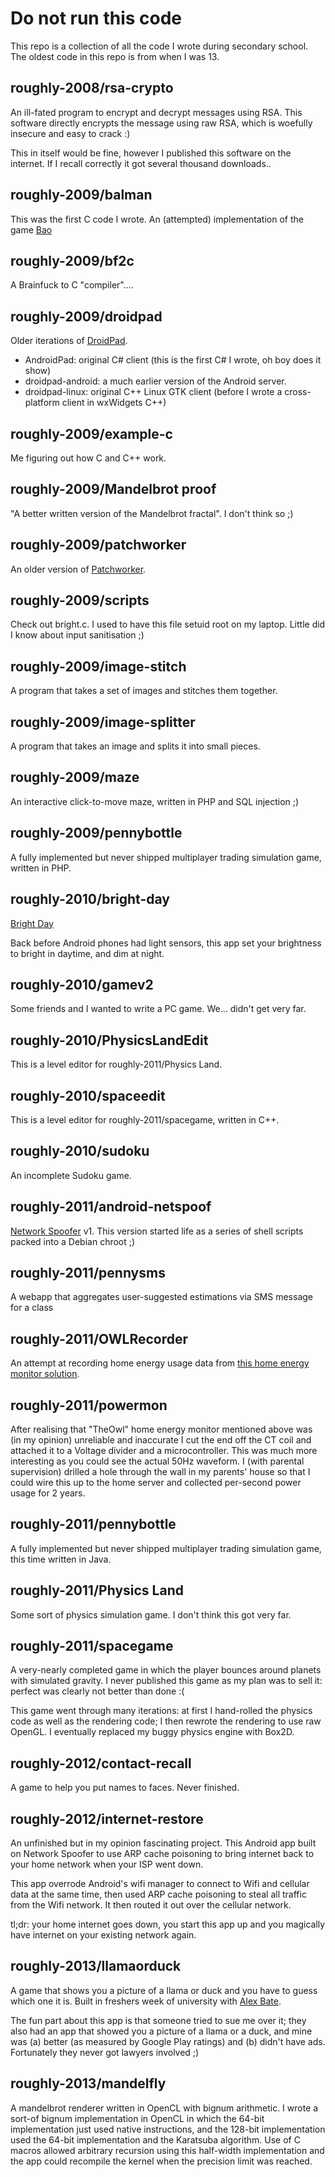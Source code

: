 # Do not run this code

This repo is a collection of all the code I wrote during secondary school. The
oldest code in this repo is from when I was 13.

## roughly-2008/rsa-crypto

An ill-fated program to encrypt and decrypt messages using RSA. This software
directly encrypts the message using raw RSA, which is woefully insecure and
easy to crack :)

This in itself would be fine, however I published this software on the
internet. If I recall correctly it got several thousand downloads..

## roughly-2009/balman

This was the first C code I wrote. An (attempted) implementation of the game
[Bao](https://en.wikipedia.org/wiki/Bao_(game))

## roughly-2009/bf2c

A Brainfuck to C "compiler"....

## roughly-2009/droidpad

Older iterations of [DroidPad](https://www.digitalsquid.co.uk/droidpad/).

* AndroidPad: original C# client (this is the first C# I wrote, oh boy does it show)
* droidpad-android: a much earlier version of the Android server.
* droidpad-linux: original C++ Linux GTK client (before I wrote a cross-platform client in wxWidgets C++)

## roughly-2009/example-c

Me figuring out how C and C++ work.

## roughly-2009/Mandelbrot proof

"A better written version of the Mandelbrot fractal". I don't think so ;)

## roughly-2009/patchworker

An older version of [Patchworker](https://www.digitalsquid.co.uk/patchworker/).

## roughly-2009/scripts

Check out bright.c. I used to have this file setuid root on my laptop. Little
did I know about input sanitisation ;)

## roughly-2009/image-stitch

A program that takes a set of images and stitches them together.

## roughly-2009/image-splitter

A program that takes an image and splits it into small pieces.

## roughly-2009/maze

An interactive click-to-move maze, written in PHP and SQL injection ;)

## roughly-2009/pennybottle

A fully implemented but never shipped multiplayer trading simulation game,
written in PHP.

## roughly-2010/bright-day

[Bright Day](https://www.digitalsquid.co.uk/brightday/)

Back before Android phones had light sensors, this app set your brightness to
bright in daytime, and dim at night.

## roughly-2010/gamev2

Some friends and I wanted to write a PC game. We... didn't get very far.

## roughly-2010/PhysicsLandEdit

This is a level editor for roughly-2011/Physics Land.

## roughly-2010/spaceedit

This is a level editor for roughly-2011/spacegame, written in C++.

## roughly-2010/sudoku

An incomplete Sudoku game.

## roughly-2011/android-netspoof

[Network Spoofer](https://www.digitalsquid.co.uk/brightday/) v1. This version
started life as a series of shell scripts packed into a Debian chroot ;)

## roughly-2011/pennysms

A webapp that aggregates user-suggested estimations via SMS message for a class

## roughly-2011/OWLRecorder

An attempt at recording home energy usage data from
[this home energy monitor solution](https://www.theowl.com/).

## roughly-2011/powermon

After realising that "TheOwl" home energy monitor mentioned above was (in my
opinion) unreliable and inaccurate I cut the end off the CT coil and attached
it to a Voltage divider and a microcontroller. This was much more interesting
as you could see the actual 50Hz waveform. I (with parental supervision)
drilled a hole through the wall in my parents' house so that I could wire this
up to the home server and collected per-second power usage for 2 years.

## roughly-2011/pennybottle

A fully implemented but never shipped multiplayer trading simulation game, this
time written in Java.

## roughly-2011/Physics Land

Some sort of physics simulation game. I don't think this got very far.

## roughly-2011/spacegame

A very-nearly completed game in which the player bounces around planets with
simulated gravity. I never published this game as my plan was to sell it:
perfect was clearly not better than done :(

This game went through many iterations: at first I hand-rolled the physics code
as well as the rendering code; I then rewrote the rendering to use raw OpenGL.
I eventually replaced my buggy physics engine with Box2D.

## roughly-2012/contact-recall

A game to help you put names to faces. Never finished.

## roughly-2012/internet-restore

An unfinished but in my opinion fascinating project. This Android app built on
Network Spoofer to use ARP cache poisoning to bring internet back to your home
network when your ISP went down.

This app overrode Android's wifi manager to connect to Wifi and cellular data
at the same time, then used ARP cache poisoning to steal all traffic from the
Wifi network. It then routed it out over the cellular network.

tl;dr: your home internet goes down, you start this app up and you magically
have internet on your existing network again.

## roughly-2013/llamaorduck

A game that shows you a picture of a llama or duck and you have to guess which
one it is. Built in freshers week of university with
[Alex Bate](https://github.com/alexbate).

The fun part about this app is that someone tried to sue me over it; they also
had an app that showed you a picture of a llama or a duck, and mine was (a)
better (as measured by Google Play ratings) and (b) didn't have ads.
Fortunately they never got lawyers involved ;)

## roughly-2013/mandelfly

A mandelbrot renderer written in OpenCL with bignum arithmetic. I wrote a
sort-of bignum implementation in OpenCL in which the 64-bit implementation just
used native instructions, and the 128-bit implementation used the 64-bit
implementation and the Karatsuba algorithm. Use of C macros allowed arbitrary
recursion using this half-width implementation and the app could recompile the
kernel when the precision limit was reached.
